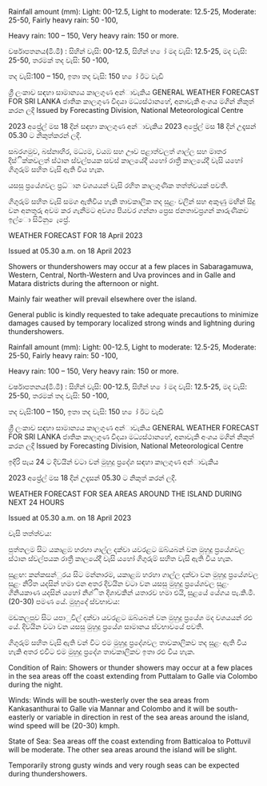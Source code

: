 Rainfall amount (mm): Light: 00-12.5, Light to moderate: 12.5-25, Moderate: 25-50, Fairly heavy rain: 50 -100,

Heavy rain: 100 – 150, Very heavy rain: 150 or more.

වර්ෂාපතනය(මි.මී) : සිහින් වැසි: 00-12.5, සිහින් හ ෝ මද වැසි: 12.5-25, මද වැසි: 25-50, තරමක් තද වැසි: 50 -100,

තද වැසි:100 – 150, ඉතා තද වැසි: 150 හ ෝ ඊට වැඩි

ශ්‍රී ලංකාව සඳහා සාමාන්‍යය කාලගුණ අන්‍ාවැකිය GENERAL WEATHER FORECAST FOR SRI LANKA ජාතික කාලගුණ විදයා මධ්‍යස්ථානහේ, අනාවැකි අංශය මගින් නිකුත් කරන ලදි Issued by Forecasting Division, National Meteorological Centre

2023 අප්‍රේල් මස 18 දින්‍ සඳහා කාලගුණ අන්‍ාවැකිය 2023 අප්‍රේල් මස 18 දින්‍ උදෑසන්‍ 05.30 ට නිකුත්කරන්‍ ලදි.

සබරගමුව, බස්නාහිර, මධ්‍යම, වයඹ සහ ඌව පළාත්වලත් ගාල්ල සහ මාතර දිස්ික්කවලත් ස්ථාන ස්වල්පයක සවස් කාලයේදී යහෝ රාත්‍රී කාලයේදී වැසි යහෝ ගිගුරුම් සහිත වැසි ඇති විය හැක.

යසසු ප්‍රයේශවල ප්‍රධ්‍ාන වශයයන් වැසි රහිත කාලගුණික තත්ත්වයක් පවතී.

ගිගුරුම් සහිත වැසි සමග ඇතිවිය හැකි තාවකාලික තද සුළං වලින් සහ අකුණු මඟින් සිදු වන අනතුරු අවම කර ගැනීමට අවශ්‍ය පියවර ගන්නා ප්‍රෙස ජනතාවප්‍රගන් කාරුණිකව ඉල්ො සිටිනු ෙැප්‍රේ.

WEATHER FORECAST FOR 18 April 2023

Issued at 05.30 a.m. on 18 April 2023

Showers or thundershowers may occur at a few places in Sabaragamuwa, Western, Central, North-Western and Uva provinces and in Galle and Matara districts during the afternoon or night.

Mainly fair weather will prevail elsewhere over the island.

General public is kindly requested to take adequate precautions to minimize damages caused by temporary localized strong winds and lightning during thundershowers.

Rainfall amount (mm): Light: 00-12.5, Light to moderate: 12.5-25, Moderate: 25-50, Fairly heavy rain: 50 -100,

Heavy rain: 100 – 150, Very heavy rain: 150 or more.

වර්ෂාපතනය(මි.මී) : සිහින් වැසි: 00-12.5, සිහින් හ ෝ මද වැසි: 12.5-25, මද වැසි: 25-50, තරමක් තද වැසි: 50 -100,

තද වැසි:100 – 150, ඉතා තද වැසි: 150 හ ෝ ඊට වැඩි

ශ්‍රී ලංකාව සඳහා සාමාන්‍යය කාලගුණ අන්‍ාවැකිය GENERAL WEATHER FORECAST FOR SRI LANKA ජාතික කාලගුණ විදයා මධ්‍යස්ථානහේ, අනාවැකි අංශය මගින් නිකුත් කරන ලදි Issued by Forecasting Division, National Meteorological Centre

ඉදිරි පැය 24 ට දිවයින්‍ වටා වන්‍ මුහුදු ප්‍රදේශ සඳහා කාලගුණ අන්‍ාවැකිය

2023 අප්‍රේල් මස 18 දින්‍ උදෑසන්‍ 05.30 ට නිකුත් කරන්‍ ලදි.

WEATHER FORECAST FOR SEA AREAS AROUND THE ISLAND DURING NEXT 24 HOURS

Issued at 05.30 a.m. on 18 April 2023

වැසි තත්ත්වය:

පුත්තලම සිට යකාළඹ හරහා ගාල්ල දක්වා යවරළට ඔබ්යබන් වන මුහුදු ප්‍රයේශවල ස්ථාන ස්වල්පයක රාත්‍රී කාලයේදී වැසි යහෝ ගිගුරුම් සහිත වැසි ඇති විය හැක.

සුළඟ: කන්කසන්ුරය සිට මන්නාරම, යකාළඹ හරහා ගාල්ල දක්වා වන මුහුදු ප්‍රයේශවල සුළං නිරිත යදසින් හමා එන අතර දිවයින වටා වන යසසු මුහුදු ප්‍රයේශවල සුළං ගිනියකාණ යදසින් යහෝ නිශ්ිත දිශාවකින් යතාරව හමා එයි, සුළයේ යේගය පැ.කි.මී. (20-30) පමණ යේ. මුහුදේ ස්වභාවය:

මඩකලපුව සිට යපාුවිල් දක්වා යවරළට ඔබ්යබන් වන මුහුදු ප්‍රයේශ මද වශයයන් රළු යේ. දිවයින වටා වන යසසු මුහුදු ප්‍රයේශ සාමානය ස්වභාවයේ පවතී.

ගිගුරුම් සහිත වැසි ඇති වන්‍ විට එම මුහුදු ප්‍රදේශවල තාවකාලිකව තද සුළං ඇති විය හැකි අතර එවිට එම මුහුදු ප්‍රදේශ තාවකාලිකව ඉතා රළු විය හැක.

Condition of Rain: Showers or thunder showers may occur at a few places in the sea areas off the coast extending from Puttalam to Galle via Colombo during the night.

Winds: Winds will be south-westerly over the sea areas from Kankasanthurai to Galle via Mannar and Colombo and it will be south-easterly or variable in direction in rest of the sea areas around the island, wind speed will be (20-30) kmph.

State of Sea: Sea areas off the coast extending from Batticaloa to Pottuvil will be moderate. The other sea areas around the island will be slight.

Temporarily strong gusty winds and very rough seas can be expected during thundershowers.